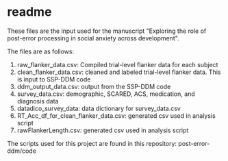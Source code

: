 # readme

These files are the input used for the manuscript "Exploring the role of post-error processing in social anxiety across development".

The files are as follows: 
1. raw_flanker_data.csv: Compiled trial-level flanker data for each subject 
2. clean_flanker_data.csv: cleaned and labeled trial-level flanker data. This is input to SSP-DDM code
3. ddm_output_data.csv: output from the SSP-DDM code
4. survey_data.csv: demographic, SCARED, ACS, medication, and diagnosis data
5. datadico_survey_data: data dictionary for survey_data.csv
6. RT_Acc_df_for_clean_flanker_data.csv: generated csv used in analysis script
7. rawFlankerLength.csv: generated csv used in analysis script

The scripts used for this project are found in this repository: post-error-ddm/code
